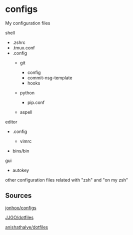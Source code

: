 # configs
My configuration files

shell
- .zshrc
- .tmux.conf
- .config
  - git
      -  config
      -  commit-nsg-template
      -  hooks
  - python
    - pip.conf

  - aspell
  
editor
- .config
   - vimrc

- bins/bin

gui
  - autokey

other configuration files related with "zsh" and "on my zsh"

## Sources

[jonhoo/configs](https://github.com/jonhoo/configs)

[JJGO/dotfiles](https://github.com/JJGO/dotfiles)

[anishathalye/dotfiles](https://github.com/anishathalye/dotfiles)

